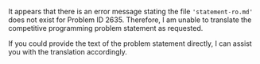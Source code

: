 It appears that there is an error message stating the file `'statement-ro.md'` does not exist for Problem ID 2635. Therefore, I am unable to translate the competitive programming problem statement as requested.

If you could provide the text of the problem statement directly, I can assist you with the translation accordingly.